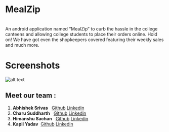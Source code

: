 # MealZip
<br>
An android application  named “MealZip” to curb the hassle in the college canteens and allowing college students to place their orders online. Hold on! We have got even the shopkeepers covered featuring their weekly sales and much more. 

<h1>Screenshots</h1>

![alt text](https://raw.githubusercontent.com/AbhishekSrivas114319/MealZip/master/all.png)

## Meet our team :
1. __Abhishek Srivas__ &nbsp; <a href="https://github.com/Abhishek-Srivas">Github</a> <a href="https://www.linkedin.com/in/abhishek-srivas-8421611a1/">Linkedin</a>
2. __Charu Suddharth__ &nbsp;  <a href="https://github.com/charusiddharth16">Github</a> <a href="https://www.linkedin.com/in/charu-siddharth-ab5a4b227/">Linkedin</a>
3. __Himanshu Sachan__ &nbsp; <a href="https://github.com/h01sachan">Github</a> <a href="https://www.linkedin.com/in/----/">Linkedin</a>
4. __Kapil Yadav__  &nbsp;<a href="https://github.com/KapilYadav-dev">Github</a> <a href="https://www.linkedin.com/in/----/">Linkedin</a>


